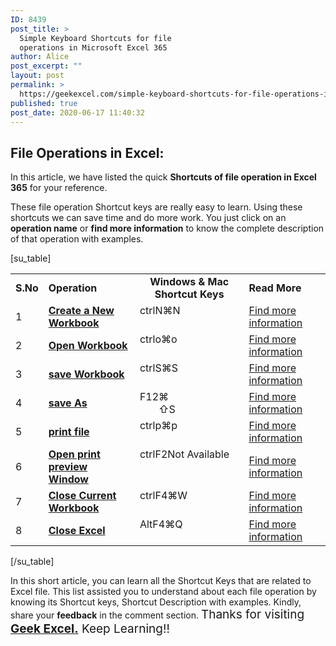 ```yaml
---
ID: 8439
post_title: >
  Simple Keyboard Shortcuts for file
  operations in Microsoft Excel 365
author: Alice
post_excerpt: ""
layout: post
permalink: >
  https://geekexcel.com/simple-keyboard-shortcuts-for-file-operations-in-microsoft-excel-365/
published: true
post_date: 2020-06-17 11:40:32
---
```

<h2>File Operations in Excel:</h2>
In this article, we have listed the quick <strong>Shortcuts of file operation in Excel 365</strong> for your reference.

These file operation Shortcut keys are really easy to learn. Using these shortcuts we can save time and do more work. You just click on an <strong>operation name</strong> or <strong>find more information</strong> to know the complete description of that operation with examples.

[su_table]
<table>
<tbody>
<tr>
<td><strong>S.No</strong></td>
<td><strong>Operation</strong></td>
<td style="text-align: -webkit-center;"><strong>Windows &amp; Mac Shortcut Keys</strong></td>
<td><strong>Read More</strong></td>
</tr>
<tr>
<td>1</td>
<td><a href="https://geekexcel.com/simple-shortcut-to-create-a-new-workbook-in-excel-365/"><strong>Create a New Workbook</strong></a></td>
<td style="display: flex;"><span class="custom-table custom-table1" style="display: flex;"><span class="key-flex"><span class="win-key" style="width: 120px;"><span class="custom-span-key">ctrl</span></span>
</span><span class="key-flex"><span class="win-key"><span class="custom-span-key">N</span></span>
</span>
</span>
<span style="display: flex;"><span class="key-flex"><span class="mac-key"><span class="custom-span-key">⌘</span></span>
</span><span class="key-flex"><span class="mac-key"><span class="custom-span-key">N</span></span>
</span>
</span></td>
<td><a href="https://geekexcel.com/simple-shortcut-to-create-a-new-workbook-in-excel-365/">Find more information</a></td>
</tr>
<tr>
<td>2</td>
<td><a href="https://geekexcel.com/open-a-workbook-using-shortcut-in-excel-365/"><strong>Open Workbook</strong></a></td>
<td style="display: flex;"><span class="custom-table custom-table1" style="display: flex;"><span class="key-flex"><span class="win-key" style="width: 120px;"><span class="custom-span-key">ctrl</span></span>
</span><span class="key-flex"><span class="win-key"><span class="custom-span-key">o</span></span>
</span>
</span>
<span style="display: flex;"><span class="key-flex"><span class="mac-key"><span class="custom-span-key">⌘</span></span>
</span><span class="key-flex"><span class="mac-key"><span class="custom-span-key">o</span></span>
</span>
</span></td>
<td><a href="https://geekexcel.com/open-a-workbook-using-shortcut-in-excel-365/">Find more information</a></td>
</tr>
<tr>
<td>3</td>
<td><a href="https://geekexcel.com/shortcut-to-save-workbook-in-excel-365/"><strong>save Workbook</strong></a></td>
<td style="display: flex;"><span class="custom-table custom-table1" style="display: flex;"><span class="key-flex"><span class="win-key" style="width: 120px;"><span class="custom-span-key">ctrl</span></span>
</span><span class="key-flex"><span class="win-key"><span class="custom-span-key">S</span></span>
</span>
</span>
<span style="display: flex;"><span class="key-flex"><span class="mac-key"><span class="custom-span-key">⌘</span></span>
</span><span class="key-flex"><span class="mac-key"><span class="custom-span-key">S</span></span>
</span>
</span></td>
<td><a href="https://geekexcel.com/shortcut-to-save-workbook-in-excel-365/">Find more information</a></td>
</tr>
<tr>
<td>4</td>
<td><a href="https://geekexcel.com/save-as-shortcut-in-microsoft-excel-365/"><strong>save As</strong></a></td>
<td style="display: flex;"><span class="custom-table custom-table1" style="display: flex;"><span class="key-flex"><span class="win-key" style="width: 120px;"><span class="custom-span-key">F12</span></span>
</span>
</span>
<span style="display: flex;"><span class="key-flex"><span class="mac-key"><span class="custom-span-key">⌘</span></span>
<span style="display: flex;"><span class="key-flex"><span class="mac-key"><span class="custom-span-key">⇧</span></span>
</span><span class="key-flex"><span class="mac-key"><span class="custom-span-key">S</span></span>
</span>
</span></span></span></td>
<td><a href="https://geekexcel.com/save-as-shortcut-in-microsoft-excel-365/">Find more information</a></td>
</tr>
<tr>
<td>5</td>
<td><a href="https://geekexcel.com/print-file-shortcut-in-microsoft-excel-365/"><strong>print file</strong></a></td>
<td style="display: flex;"><span class="custom-table custom-table1" style="display: flex;"><span class="key-flex"><span class="win-key" style="width: 120px;"><span class="custom-span-key">ctrl</span></span>
</span><span class="key-flex"><span class="win-key"><span class="custom-span-key">p</span></span>
</span>
</span>
<span style="display: flex;"><span class="key-flex"><span class="mac-key"><span class="custom-span-key">⌘</span></span>
</span><span class="key-flex"><span class="mac-key"><span class="custom-span-key">p</span></span>
</span>
</span></td>
<td><a href="https://geekexcel.com/print-file-shortcut-in-microsoft-excel-365/">Find more information</a></td>
</tr>
<tr>
<td>6</td>
<td><a href="https://geekexcel.com/shortcut-to-open-print-preview-window-in-excel-365/"><strong>Open print preview Window</strong></a></td>
<td style="display: flex;"><span class="custom-table custom-table1" style="display: flex;"><span class="key-flex"><span class="win-key" style="width: 120px;"><span class="custom-span-key">ctrl</span></span>
</span><span class="key-flex"><span class="win-key"><span class="custom-span-key">F2</span></span>
</span>
</span>
<span style="display: flex;"><span class="key-flex"><span class="mac-key" style="width: 180px;"><span class="custom-span-key">Not Available</span></span>
</span>
</span></td>
<td><a href="https://geekexcel.com/shortcut-to-open-print-preview-window-in-excel-365/">Find more information</a></td>
</tr>
<tr>
<td>7</td>
<td><a href="https://geekexcel.com/shortcut-to-close-current-workbook-in-microsoft-excel-365/"><strong>Close Current Workbook</strong></a></td>
<td style="display: flex;"><span class="custom-table custom-table1" style="display: flex;"><span class="key-flex"><span class="win-key" style="width: 120px;"><span class="custom-span-key">ctrl</span></span>
</span><span class="key-flex"><span class="win-key"><span class="custom-span-key">F4</span></span>
</span>
</span>
<span style="display: flex;"><span class="key-flex"><span class="mac-key"><span class="custom-span-key">⌘</span></span>
</span><span class="key-flex"><span class="mac-key"><span class="custom-span-key">W</span></span>
</span>
</span></td>
<td><a href="https://geekexcel.com/shortcut-to-close-current-workbook-in-microsoft-excel-365/">Find more information</a></td>
</tr>
<tr>
<td>8</td>
<td><a href="https://geekexcel.com/quick-shortcut-to-close-excel-file-microsoft-excel-365/"><strong>Close Excel</strong></a></td>
<td style="display: flex;"><span class="custom-table custom-table1" style="display: flex;"><span class="key-flex"><span class="win-key" style="width: 120px;"><span class="custom-span-key">Alt</span></span>
</span><span class="key-flex"><span class="win-key"><span class="custom-span-key">F4</span></span>
</span>
</span>
<span style="display: flex;"><span class="key-flex"><span class="mac-key"><span class="custom-span-key">⌘</span></span>
</span><span class="key-flex"><span class="mac-key"><span class="custom-span-key">Q</span></span>
</span>
</span></td>
<td><a href="https://geekexcel.com/quick-shortcut-to-close-excel-file-microsoft-excel-365/">Find more information</a></td>
</tr>
</tbody>
</table>
[/su_table]

In this short article, you can learn all the Shortcut Keys that are related to Excel file. This list assisted you to understand about each file operation by knowing its Shortcut keys, Shortcut Description with examples. Kindly, share your <strong>feedback</strong> in the comment section. <span style="font-size: 19px;">Thanks for visiting <strong><a href="https://geekexcel.com/">Geek Excel.</a></strong> Keep Learning!!</span>